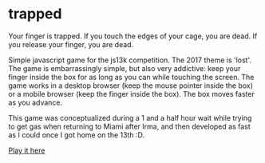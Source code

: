 # trapped

Your finger is trapped. If you touch the edges of your cage, you are dead. If you release your finger, you are dead.

Simple javascript game for the js13k competition. The 2017 theme is 'lost'. The game is embarrassingly simple, but also very addictive: keep your finger inside the box for as long as you can while touching the screen. The game works in a desktop browser (keep the mouse pointer inside the box) or a mobile browser (keep the finger inside the box). The box moves faster as you advance.

This game was conceptualized during a 1 and a half hour wait while trying to get gas when returning to Miami after Irma, and then developed as fast as I could once I got home on the 13th :D.

[Play it here](http://bigjocker.com/js13k17/)
